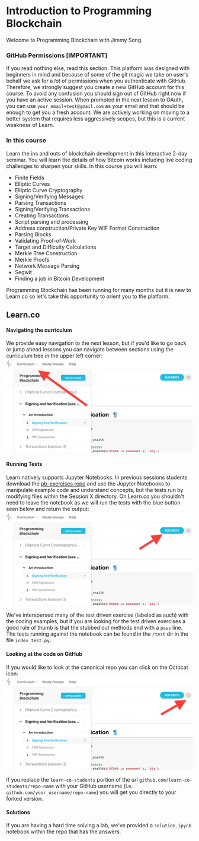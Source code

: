 # Introduction to Programming Blockchain

Welcome to Programming Blockchain with Jimmy Song.

### GitHub Permissions [IMPORTANT]
If you read nothing else, read this section. This platform was designed with beginners in mind and because of some of the git magic we take on user's behalf we ask for a _lot_ of permissions when you authenticate with GitHub. Therefore, we strongly suggest you create a new GitHub account for this course. To avoid any confusion you should sign out of GitHub right now if you have an active session. When prompted in the next lesson to OAuth, you can use `your_email+test@gmail.com` as your email and that should be enough to get you a fresh account. We are actively working on moving to a better system that requires less aggressively scopes, but this is a current weakness of Learn.

### In this course

Learn the ins and outs of blockchain development in this interactive 2-day seminar. You will learn the details of how Bitcoin works including live coding challenges to sharpen your skills. In this course you will learn:

  - Finite Fields
  - Elliptic Curves
  - Elliptic Curve Cryptography
  - Signing/Verifying Messages
  - Parsing Transactions
  - Signing/Verifying Transactions
  - Creating Transactions
  - Script parsing and processing
  - Address construction/Private Key WIF Format Construction
  - Parsing Blocks
  - Validating Proof-of-Work
  - Target and Difficulty Calculations
  - Merkle Tree Construction
  - Merkle Proofs
  - Network Message Parsing
  - Segwit
  - Finding a job in Bitcoin Development

Programming Blockchain has been running for many months but it is new to Learn.co so let's take this opportunity to orient you to the platform.

## Learn.co

#### Navigating the curriculum
We provide easy navigation to the next lesson, but if you'd like to go back or jump ahead lessons you can navigate between sections using the curriculum tree in the upper left corner:
![curriculum tree](https://raw.githubusercontent.com/learn-co-curriculum/intro-to-programming-blockchain-jsong/master/curriculum_tree.png)

#### Running Tests
Learn natively supports Jupyter Notebooks. In previous sessions students download the [pb-exercises repo](https://github.com/jimmysong/pb-exercises) and use the Jupyter Notebooks to manipulate example code and understand concepts, but the tests run by modifying files within the Session X directory. On Learn.co you shouldn't need to leave the notebook as we will run the tests with the blue button seen below and return the output:
![run_tests](https://raw.githubusercontent.com/learn-co-curriculum/intro-to-programming-blockchain-jsong/master/run_tests.png)

We've interspersed many of the test driven exercise (labeled as such) with the coding examples, but if you are looking for the test driven exercises a good rule of thumb is that the stubbed out methods end with a `pass` line. The tests running against the notebook can be found in the `/test` dir in the file `index_test.py`.

#### Looking at the code on GitHub
If you would like to look at the canonical repo you can click on the Octocat icon:
![GitHub Icon](https://raw.githubusercontent.com/learn-co-curriculum/intro-to-programming-blockchain-jsong/master/github_icon.png) 

If you replace the `learn-co-students` portion of the url `github.com/learn-co-students/repo-name` with your GitHub username (i.e. `github.com/your_username/repo-name`) you will get you directly to your forked version.

#### Solutions
If you are having a hard time solving a lab, we've provided a `solution.ipynb` notebook within the repo that has the answers.
